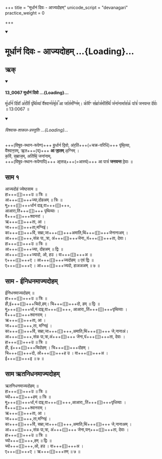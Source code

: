 +++
title = "मूर्धानं दिवः - आज्यदोहम्"
unicode_script = "devanagari"
practice_weight = 0

+++
<div class="js_include" includetitle="false" newlevelforh1="1" unfilled url="/vedAH_sAma/paravastu-sAma/devaH/agniH/mUrdhAnam-divaH-Ajyadoham/">
<details open><summary><h1>मूर्धानं दिवः - आज्यदोहम् ...{Loading}...</h1></summary>

## ऋक्
<div class="js_include" includetitle="false" newlevelforh1="3" unfilled="" url="/vedAH_sAma/kauthumam/saMhitA/vishvAsa-prastutiH/1_pUrvArchikaH/1/2/13_0067_mUrdhAnaM_divo.md">
<details open><summary><h4>13_0067 मूर्धानं दिवो ...{Loading}...</h4></summary>

मू꣣र्धा꣡नं꣢ दि꣣वो꣡ अ꣢र꣣तिं꣡ पृ꣢थि꣣व्या꣡ वै꣢श्वान꣣र꣢मृ꣣त꣢꣫ आ जा꣣त꣢म꣣ग्नि꣢म्। क꣣वि꣢ꣳ स꣣म्रा꣢ज꣣म꣡ति꣢थिं꣣ ज꣡ना꣢नामा꣣स꣢न्नः꣣ पा꣡त्रं꣢ जनयन्त दे꣣वाः꣢ ॥ 13:0067 ॥

<div class="js_include" newlevelforh1="2" title="विश्वास-शाकल-प्रस्तुतिः" unfilled="" url="/vedAH_Rk/shAkalam/saMhitA/vishvAsa-prastutiH/06/007/01_mUrdhAnaM_divo.md">
<details open><summary><h6>विश्वास-शाकल-प्रस्तुतिः ...{Loading}...</h6></summary>


+++(विषुव-स्थान-रूपेण)+++ मू॒र्धानं॑ दि॒वो, अ॑र॒तिं+++(=चक्र-परिधिं)+++ पृ॑थि॒व्या,  
वै॑श्वान॒रम्, ऋ॒त+++(य्)+++ **आ जा॒तम्** अ॒ग्निम् ।  
क॒विं, स॒म्राज॒म्, अति॑थिं॒ जना॑नाम्,  
+++(विषुव-स्थान-रूपेणापि)+++ आ॒सन्न्+++(=आस्यं)+++ आ पात्रं॑ **जनयन्त** दे॒वाः ॥

</details>
</div>
</details>
</div> 



## साम १
<div caption="गोपालार्यः 2015  " class="audioEmbed" src="https://archive
.org/download/jaiminIya-sAma-gAna-paravastu-tradition-gopAla-2015/mUrdhAnam-divaH-Ajyadoha-jyeShTha.mp3"></div>

आज्यदोहं ज्येष्ठसाम ॥  
हा+++([])+++उ ॥ त्रिः ॥  
आ+++([])+++ज्या,दोहअम् ॥ त्रिः ॥  
मू+++([])+++र्धानं दाइ,वा+++([])+++,  
आआरा,तिं+++([])+++ पृथिव्याः ।  
वै+++([])+++श्वानरां ।  
ऋ+++([])+++ता, आ ।  
जा+++([])+++ता,मग्निइं।  
का+++([])+++विं, सम्रा,जा+++([])+++अमाति,थिं+++([])+++जेनानाअम् ।  
आ+++([])+++,संन्नः पा,,त्रा, अं+++([])+++जॆना,,यं+++([])+++ता, देवाः।  
हा+++([])+++उ ॥ त्रिः ॥  
आ+++([])+++ज्या, दोहअम् ॥ द्विः ॥  
आ+++([])+++ज्यादो, ओ, हउ । वा+++([])+++अ ॥  
ए+++([])+++ए । आ+++([])+++ज्यदोहम् ॥ एवं द्विः ॥  
ए+++([])+++ए । आ+++([])+++ज्यदो, हाअअअम् ॥ ७ ॥

## साम - ईनिधनमाज्यदोहम्
<div caption="गोपालार्यः 2015  " class="audioEmbed" src="https://archive
.org/download/jaiminIya-sAma-gAna-paravastu-tradition-gopAla-2015/mUrdhAnam-divaH-Ajyadoha-Inidhana.mp3"></div>

ईनिधनमाज्यदोहम् ॥  
हा+++([])+++उ ॥ त्रिः ॥  
ही,इं+++([])+++चिदो,हम्। चि+++([])+++दो, हम् ॥ द्विः ॥  
मू+++([])+++र्धा,नं दाइ,वा+++([])+++, आआरा,,तिं+++([])+++पृथिव्याः ।  
वै+++([])+++श्वानराम् ।  
ऋ+++([])+++ता, आ ।  
जा+++([])+++,ता, मग्निइं ।  
का+++([])+++विं, सम्रा,जा+++([])+++,अमाति,थिं+++([])+++ जे,नानाअं।  
आ+++([])+++,संन्नः पा,त्रा,अं+++([])+++ जॆना,यं+++([])+++ता, देवाः ।  
हा+++([])+++उ ॥ त्रिः ॥  
ही, इं+++([])+++चिदोहम् । चि+++([])+++दोहम् ।  
चि+++([])+++दो, ओ+++([])+++ह उ । वा+++([])+++अ ।  
ई+++([])+++इ ॥ ७ ॥

## साम ऋतनिधनमाज्यदोहम्
<div caption="गोपालार्यः 2015  " class="audioEmbed" src="https://archive
.org/download/jaiminIya-sAma-gAna-paravastu-tradition-gopAla-2015/mUrdhAnam-divaH-Ajyadoha-Rtanidhana.mp3"></div>

ऋतनिधनमाज्यदोहम् ॥  
हा+++([])+++उ ॥ त्रिः ॥  
च्यो+++([])+++हम् ॥ त्रिः ॥  
मू+++([])+++र्धा,नं दाइ,वा+++([])+++,आआरा,,तिं+++([])+++पृधिव्याः ।  
वै+++([])+++श्वानराम् ।  
ऋ+++([])+++ता, आ ।  
जा+++([])+++,ता,मग्निइं ।  
का+++([])+++विं, सम्रा,जा+++([])+++,अमाति,थिं+++([])+++ जे,नानाअम् ।  
आ+++([])+++,संन्नः पा,त्रा, अं+++([])+++ जेना,यन्+++([])+++ता, देवाः ।  
हा+++([])+++उ ॥ त्रिः ॥  
च्यो+++([])+++,हम् ॥ द्विः ॥  
च्यो+++([])+++,ओ, हउ । वा+++([])+++अ ।  
ए+++([])+++ए । ऋ+++([])+++तम् ॥ ७ ॥
</details>
</div>